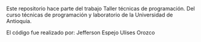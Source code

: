 Este repositorio hace parte del trabajo Taller técnicas de programación. Del curso técnicas de programación y laboratorio de la Universidad de Antioquia. 

El código fue realizado por: 
Jefferson Espejo
Ulises Orozco
